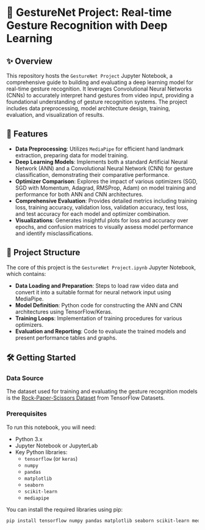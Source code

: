 # 👐 GestureNet Project: Real-time Gesture Recognition with Deep Learning

## ✨ Overview

This repository hosts the `GestureNet Project` Jupyter Notebook, a comprehensive guide to building and evaluating a deep learning model for real-time gesture recognition. It leverages Convolutional Neural Networks (CNNs) to accurately interpret hand gestures from video input, providing a foundational understanding of gesture recognition systems. The project includes data preprocessing, model architecture design, training, evaluation, and visualization of results.

## 🚀 Features

* **Data Preprocessing**: Utilizes `MediaPipe` for efficient hand landmark extraction, preparing data for model training.
* **Deep Learning Models**: Implements both a standard Artificial Neural Network (ANN) and a Convolutional Neural Network (CNN) for gesture classification, demonstrating their comparative performance.
* **Optimizer Comparison**: Explores the impact of various optimizers (SGD, SGD with Momentum, Adagrad, RMSProp, Adam) on model training and performance for both ANN and CNN architectures.
* **Comprehensive Evaluation**: Provides detailed metrics including training loss, training accuracy, validation loss, validation accuracy, test loss, and test accuracy for each model and optimizer combination.
* **Visualizations**: Generates insightful plots for loss and accuracy over epochs, and confusion matrices to visually assess model performance and identify misclassifications.

## 📁 Project Structure

The core of this project is the `GestureNet Project.ipynb` Jupyter Notebook, which contains:

* **Data Loading and Preparation**: Steps to load raw video data and convert it into a suitable format for neural network input using MediaPipe.
* **Model Definition**: Python code for constructing the ANN and CNN architectures using TensorFlow/Keras.
* **Training Loops**: Implementation of training procedures for various optimizers.
* **Evaluation and Reporting**: Code to evaluate the trained models and present performance tables and graphs.

## 🛠️ Getting Started

### Data Source

The dataset used for training and evaluating the gesture recognition models is the [Rock-Paper-Scissors Dataset](https://www.tensorflow.org/datasets/catalog/rock_paper_scissors) from TensorFlow Datasets.

### Prerequisites

To run this notebook, you will need:

* Python 3.x
* Jupyter Notebook or JupyterLab
* Key Python libraries:
    * `tensorflow` (or `keras`)
    * `numpy`
    * `pandas`
    * `matplotlib`
    * `seaborn`
    * `scikit-learn`
    * `mediapipe`

You can install the required libraries using pip:

```bash
pip install tensorflow numpy pandas matplotlib seaborn scikit-learn mediapipe

